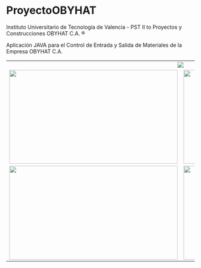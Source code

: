 # ProyectoOBYHAT
Instituto Universitario de Tecnología de Valencia - PST II  to  Proyectos y Construcciones OBYHAT C.A. ®

Aplicación JAVA para el Control de Entrada y Salida de Materiales de la Empresa OBYHAT C.A. 

<center>
<table>
<tr><td COLSPAN=2><center><img src="https://github.com/JeisonJ/ProyectoOBYHAT/blob/master/others/capturas/PII.jpg"></center></td></tr>
<tr>
<td><img src="https://github.com/JeisonJ/ProyectoOBYHAT/blob/master/others/capturas/P.jpg" height="250" width="450"></td>
<td><img src="https://github.com/JeisonJ/ProyectoOBYHAT/blob/master/others/capturas/p5.jpg" height="250" width="450"></td>
</tr>
<tr>
<td><img src="https://github.com/JeisonJ/ProyectoOBYHAT/blob/master/others/capturas/p2.jpg" height="250" width="450"></td>
<td><img src="https://github.com/JeisonJ/ProyectoOBYHAT/blob/master/others/capturas/p4.jpg" height="250" width="450"></td>
</tr>
</table>
</center>
